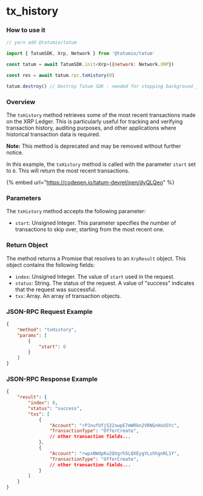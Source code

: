 # tx\_history

### How to use it

```javascript
// yarn add @tatumio/tatum

import { TatumSDK, Xrp, Network } from '@tatumio/tatum'

const tatum = await TatumSDK.init<Xrp>({network: Network.XRP})

const res = await tatum.rpc.txHistory(0)

tatum.destroy() // Destroy Tatum SDK - needed for stopping background jobs
```

### Overview

The `txHistory` method retrieves some of the most recent transactions made on the XRP Ledger. This is particularly useful for tracking and verifying transaction history, auditing purposes, and other applications where historical transaction data is required.

**Note:** This method is deprecated and may be removed without further notice.

In this example, the `txHistory` method is called with the parameter `start` set to `0`. This will return the most recent transactions.

{% embed url="https://codepen.io/tatum-devrel/pen/dyQLQeo" %}

### Parameters

The `txHistory` method accepts the following parameter:

* `start`: Unsigned Integer. This parameter specifies the number of transactions to skip over, starting from the most recent one.

### Return Object

The method returns a Promise that resolves to an `XrpResult` object. This object contains the following fields:

* `index`: Unsigned Integer. The value of `start` used in the request.
* `status`: String. The status of the request. A value of "success" indicates that the request was successful.
* `txs`: Array. An array of transaction objects.

### JSON-RPC Request Example

```json
{
    "method": "txHistory",
    "params": [
        {
            "start": 0
        }
    ]
}
```

### JSON-RPC Response Example

```json
{
    "result": {
        "index": 0,
        "status": "success",
        "txs": [
            {
                "Account": "rPJnufUfjS22swpE7mWRkn2VRNGnHxUSYc",
                "TransactionType": "OfferCreate",
                // other transaction fields...
            },
            {
                "Account": "rwpxNWdpKu2QVgrh5LQXEygYLshhgnRL1Y",
                "TransactionType": "OfferCreate",
                // other transaction fields...
            }
        ]
    }
}
```

